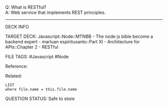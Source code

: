 Q: What is RESTful?  
A: Web service that implements REST principles.
<!--ID: 1693660758475-->

---

DECK INFO

TARGET DECK: Javascript::Node::MTNBB - The node js bible become a backend expert - marluan espiritusanto::Part XI - Architecture for APIs::Chapter 2 - RESTful

FILE TAGS: #Javascript #Node

Reference:

Related:

```dataview
LIST
where file.name = this.file.name
```

QUESTION STATUS: Safe to store